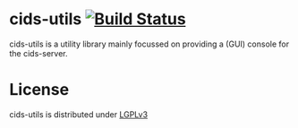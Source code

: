 cids-utils [![Build Status](http://ci.cismet.de/buildStatus/icon?job=cids-utils)](https://ci.cismet.de/job/cids-utils/)
==========

cids-utils is a utility library mainly focussed on providing a (GUI) console for the cids-server.

License
=======

cids-utils is distributed under [LGPLv3](https://github.com/cismet/cids-utils/blob/dev/LICENSE)
 
